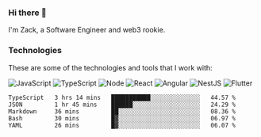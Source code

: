 ### Hi there 👋
I'm Zack, a Software Engineer and web3 rookie.

### Technologies
These are some of the technologies and tools that I work with:

![JavaScript](https://img.shields.io/badge/JavaScript-323330.svg?logo=javascript&logoColor=F7DF1E) 
![TypeScript](https://img.shields.io/badge/TypeScript-007ACC.svg?logo=typescript&logoColor=white) 
![Node](https://img.shields.io/badge/Node.js-43853D.svg?logo=node.js&logoColor=white)
![React](https://img.shields.io/badge/React-20232a.svg?logo=react&logoColor=61DAFB) 
![Angular](https://img.shields.io/badge/Angular-E23237.svg?logo=angularjs&logoColor=white)
![NestJS](https://img.shields.io/badge/NestJS-E0234E?logo=nestjs&logoColor=white)
![Flutter](https://img.shields.io/badge/Flutter-02569B.svg?logo=flutter&logoColor=white)

<!--START_SECTION:waka-->

```text
TypeScript   3 hrs 14 mins   ███████████░░░░░░░░░░░░░░   44.57 %
JSON         1 hr 45 mins    ██████░░░░░░░░░░░░░░░░░░░   24.29 %
Markdown     36 mins         ██░░░░░░░░░░░░░░░░░░░░░░░   08.36 %
Bash         30 mins         █▓░░░░░░░░░░░░░░░░░░░░░░░   06.97 %
YAML         26 mins         █▓░░░░░░░░░░░░░░░░░░░░░░░   06.07 %
```

<!--END_SECTION:waka-->
